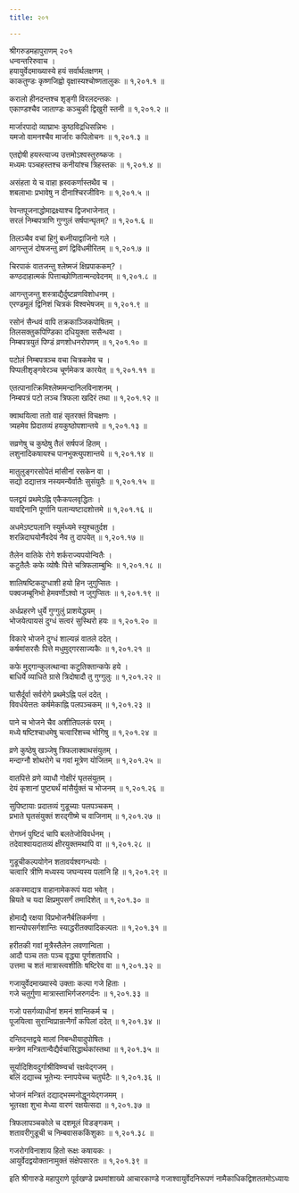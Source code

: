 ```yaml
---
title: २०१

---
```

श्रीगरुडमहापुराणम् २०१  
धन्वन्तरिरुवाच ।  
हयायुर्वेदमाख्यास्ये हयं सर्वार्थलक्षणम् ।  
काकतुण्डः कृष्णजिह्वो वृक्षास्यश्चोष्णतालुकः ॥ १,२०१.१ ॥  
  
करालो हीनदन्तश्च शृङ्गी विरलदन्तकः ।  
एकाण्डश्चैव जाताण्डः कञ्चुकी द्विखुरी स्तनी ॥ १,२०१.२ ॥  
  
मार्जारपादो व्याघ्राभः कुष्ठविद्रधिसन्निभः ।  
यमजो वामनश्चैव मार्जारः कपिलोचनः ॥ १,२०१.३ ॥  
  
एतद्दोषी हयस्त्याज्य उत्तमोऽश्वस्तुरुष्कजः ।  
मध्यमः पञ्चहस्तश्च कनीयांश्च त्रिहस्तकः ॥ १,२०१.४ ॥  
  
असंहता ये च वाहा ह्रस्वकर्णास्तथैव च ।  
शबलाभाः प्रभावेषु न दीनाश्चिरजीविनः ॥ १,२०१.५ ॥  
  
रेवन्तपूजनाद्धोमाद्रक्ष्याश्च द्विजभाजेनात् ।  
सरलं निम्बपत्राणि गुग्गुलं सर्षपान्घृतम्? ॥ १,२०१.६ ॥  
  
तिलञ्चैव वचां हिगुं बध्नीयाद्वाजिनो गले ।  
आगन्तुजं दोषजन्तु व्रणं द्विविधमीरितम् ॥ १,२०१.७ ॥  
  
चिरपाकं वातजन्तु श्लेष्मजं क्षिप्रपाककम्? ।  
कण्ठदाहात्मकं पित्ताच्छोणितान्मन्दवेदनम् ॥ १,२०१.८ ॥  
  
आगन्तुजन्तु शस्त्राद्यैर्दुष्टव्रणविशोधनम् ।  
एरण्डमूलं द्विनिशं चित्रकं विश्वभेषजम् ॥ १,२०१.९ ॥  
  
रसोनं सैन्धवं वापि तक्रकाञ्जिकपोषितम् ।  
तिलसक्तुकपिण्डिका दधियुक्ता ससैन्धवा ।  
निम्बपत्रयुतं पिण्डं व्रणशोधनरोपणम् ॥ १,२०१.१० ॥  
  
पटोलं निम्बपत्रञ्च वचा चित्रकमेव च ।  
पिप्पलीशृङ्गवेरञ्च चूर्णमेकत्र कारयेत् ॥ १,२०१.११ ॥  
  
एतत्पानात्क्रिमिश्लेष्ममन्दानिलविनाशनम् ।  
निम्बपत्रं पटो लञ्च त्रिफला खदिरं तथा ॥ १,२०१.१२ ॥  
  
क्वाथयित्वा ततो वाहं सृतरक्तं विचक्षणः ।  
त्र्यहमेव प्रिदातव्यं हयकुष्ठोपशान्तये ॥ १,२०१.१३ ॥  
  
सव्रणेषु च कुष्ठेषु तैलं सर्षपजं हितम् ।  
लशुनादिकषायश्च पानभुक्त्युपशान्तये ॥ १,२०१.१४ ॥  
  
मातुलुङ्गरसोपेतं मांसीनां रसकेन वा ।  
सद्यो दद्यात्तत्र नस्यमन्यैर्वातैः सुसंयुतैः ॥ १,२०१.१५ ॥  
  
पलद्वयं प्रथमेऽह्नि एकैकपलवृद्धितः ।  
यावद्दिनानि पूर्णानि पलान्यष्टादशोत्तमे ॥ १,२०१.१६ ॥  
  
अधमेऽष्टपलानि स्युर्मध्यमे स्युश्चतुर्दश ।  
शरन्निदाघयोर्नैवदेयं नैव तु दापयेत् ॥ १,२०१.१७ ॥  
  
तैलेन वातिके रोगे शर्कराज्यपयोन्वितैः ।  
कटुतैलैः कफे व्योषैः पित्ते चत्रिफलाम्बुभिः ॥ १,२०१.१८ ॥  
  
शालिषष्टिकदुग्धाशी हयो हिन जुगुप्सितः ।  
पक्वजम्बूनिभो हेमवर्णोऽश्वो न जुगुप्सितः ॥ १,२०१.१९ ॥  
  
अर्धप्रहरणे धुर्ये गुग्गुलुं प्राशयेद्धयम् ।  
भोजयेत्पायसं दुग्धं सत्वरं सुस्थिरो हयः ॥ १,२०१.२० ॥  
  
विकारे भोजने दुग्धं शाल्यन्नं वातले ददेत् ।  
कर्षमांसरसैः पित्ते मधुमुद्गरसाज्यकैः ॥ १,२०१.२१ ॥  
  
कफे मुद्गान्कुलत्थान्वा कटुतिक्तान्कफे हये ।  
बाधिर्ये व्याधिते ग्रासे त्रिदोषादौ तु गुग्गुलुः ॥ १,२०१.२२ ॥  
  
घासैर्दूर्वा सर्वरोगे प्रथमेऽह्नि पलं ददेत् ।  
विवर्धयेत्ततः कर्षमेकाह्नि पलपञ्चकम् ॥ १,२०१.२३ ॥  
  
पाने च भोजने चैव अशीतिपलकं परम् ।  
मध्ये षष्टिश्चाधमेषु चत्वारिंशच्च भोगिषु ॥ १,२०१.२४ ॥  
  
व्रणे कुष्ठेषु खञ्जेषु त्रिफलाक्वाथसंयुतम् ।  
मन्दाग्नौ शोथरोगे च गवां मूत्रेण योजितम् ॥ १,२०१.२५ ॥  
  
वातपित्ते व्रणे व्याधौ गोक्षीरं घृतसंयुतम् ।  
देयं कृशानां पुष्ट्यर्थं मांसैर्युक्तं च भोजनम् ॥ १,२०१.२६ ॥  
  
सुपिष्टायाः प्रदातव्यं गुडूच्याः पलपञ्चकम् ।  
प्रभाते घृतसंयुक्तं शरद्गीष्मे च वाजिनाम् ॥ १,२०१.२७ ॥  
  
रोगघ्नं पुष्टिदं चापि बलतेजोविवर्धनम् ।  
तदेवाश्वायदातव्यं क्षीरयुक्तमथापि वा ॥ १,२०१.२८ ॥  
  
गुडूचीकल्पयोगेन शतावर्यश्वगन्धयोः ।  
चत्वारि त्रीणि मध्यस्य जघन्यस्य पलानि हि ॥ १,२०१.२९ ॥  
  
अकस्माद्यत्र वाहानामेकरूपं यदा भवेत् ।  
म्रियते च यदा क्षिप्रमुपसर्गं तमादिशेत् ॥ १,२०१.३० ॥  
  
होमाद्यै रक्षया विप्रभोजनैर्बलिकर्मणा ।  
शान्त्योपसर्गशान्तिः स्याद्धरीतक्यादिकल्पतः ॥ १,२०१.३१ ॥  
  
हरीतकी गवां मूत्रैस्तैलेन लवणान्विता ।  
आदौ पञ्च ततः पञ्च वृद्ध्या पूर्णशतावधि ।  
उत्तमा च शतं मात्रास्त्वशीतिः षष्टिरेव वा ॥ १,२०१.३२ ॥  
  
गजायुर्वेदमाख्यास्ये उक्ताः कल्पा गजे हिताः ।  
गजे चतुर्गुणा मात्रास्ताभिर्गजरुगर्दनः ॥ १,२०१.३३ ॥  
  
गजो पसर्गव्याधीनां शमनं शान्तिकर्म च ।  
पूजयित्वा सुरान्विप्रान्रत्नैर्गां कपिलां ददेत् ॥ १,२०१.३४ ॥  
  
दन्तिदन्तद्वये मालां निबन्धीयादुपोषितः ।  
मन्त्रेण मन्त्रितान्वैद्यैर्वचासिद्धार्थकांस्तथा ॥ १,२०१.३५ ॥  
  
सूर्यादिशिवदुर्गाश्रीविष्ण्वर्चा रक्षयेद्गजम् ।  
बलिं दद्याच्च भूतेभ्यः स्नापयेच्च चतुर्घटैः ॥ १,२०१.३६ ॥  
  
भोजनं मन्त्रितं दद्याद्भस्मनोद्धूनयेद्गजमम् ।  
भूतरक्षा शुभा मेध्या वारणं रक्षयेत्सदा ॥ १,२०१.३७ ॥  
  
त्रिफलापञ्चकोले च दशमूलं विडङ्गकम् ।  
शतावरीगुडूची च निम्बवासककिंशुकाः ॥ १,२०१.३८ ॥  
  
गजरोगविनाशाय हितो रूक्षः कषायकः ।  
आयुर्वेदद्वयोक्तानामुक्तं संक्षेपसारतः ॥ १,२०१.३९ ॥  
  
इति श्रीगारुडे महापुराणे पूर्वखण्डे प्रथमांशाख्ये आचारकाण्डे गजाश्वायुर्वेदनिरूपणं नामैकाधिकद्विशततमोऽध्यायः